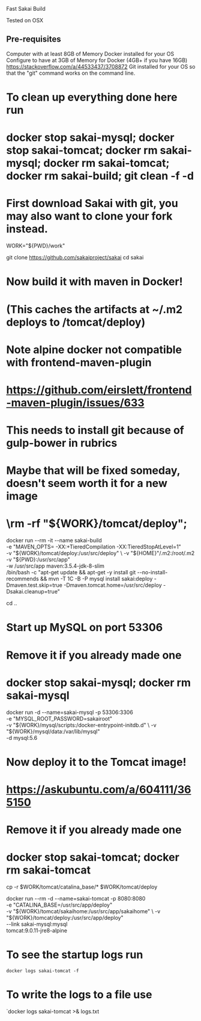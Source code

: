 Fast Sakai Build

Tested on OSX

Pre-requisites
--------------
Computer with at least 8GB of Memory
Docker installed for your OS
  Configure to have at 3GB of Memory for Docker (4GB+ if you have 16GB)
  https://stackoverflow.com/a/44533437/3708872
Git installed for your OS so that the "git" command works on the command line.

# To clean up everything done here run
# docker stop sakai-mysql; docker stop sakai-tomcat; docker rm sakai-mysql; docker rm sakai-tomcat; docker rm sakai-build; git clean -f -d

# First download Sakai with git, you may also want to clone your fork instead.

WORK="${PWD}/work"

git clone https://github.com/sakaiproject/sakai
cd sakai

# Now build it with maven in Docker! 
# (This caches the artifacts at ~/.m2 deploys to /tomcat/deploy)

# Note alpine docker not compatible with frontend-maven-plugin 
# https://github.com/eirslett/frontend-maven-plugin/issues/633

# This needs to install git because of gulp-bower in rubrics
# Maybe that will be fixed someday, doesn't seem worth it for a new image

# \rm -rf "${WORK}/tomcat/deploy"; 

docker run --rm -it --name sakai-build \
    -e "MAVEN_OPTS= -XX:+TieredCompilation -XX:TieredStopAtLevel=1" \
    -v "${WORK}/tomcat/deploy:/usr/src/deploy" \
    -v "${HOME}"/.m2:/root/.m2 \
    -v "${PWD}:/usr/src/app" \
    -w /usr/src/app maven:3.5.4-jdk-8-slim \
    /bin/bash -c "apt-get update && apt-get -y install git --no-install-recommends && mvn -T 1C -B -P mysql install sakai:deploy -Dmaven.test.skip=true -Dmaven.tomcat.home=/usr/src/deploy -Dsakai.cleanup=true" 

cd ..

# Start up MySQL on port 53306
# Remove it if you already made one
# docker stop sakai-mysql; docker rm sakai-mysql

docker run -d --name=sakai-mysql -p 53306:3306 \
    -e "MYSQL_ROOT_PASSWORD=sakairoot" \
    -v "${WORK}/mysql/scripts:/docker-entrypoint-initdb.d" \
    -v "${WORK}/mysql/data:/var/lib/mysql" \
    -d mysql:5.6

# Now deploy it to the Tomcat image!
# https://askubuntu.com/a/604111/365150

# Remove it if you already made one
# docker stop sakai-tomcat; docker rm sakai-tomcat

cp -r $WORK/tomcat/catalina_base/* $WORK/tomcat/deploy

docker run --rm -d --name=sakai-tomcat -p 8080:8080 \
    -e "CATALINA_BASE=/usr/src/app/deploy" \
    -v "${WORK}/tomcat/sakaihome:/usr/src/app/sakaihome" \
    -v "${WORK}/tomcat/deploy:/usr/src/app/deploy" \
    --link sakai-mysql:mysql \
    tomcat:9.0.11-jre8-alpine

# To see the startup logs run 
`docker logs sakai-tomcat -f`
# To write the logs to a file use
`docker logs sakai-tomcat >& logs.txt
